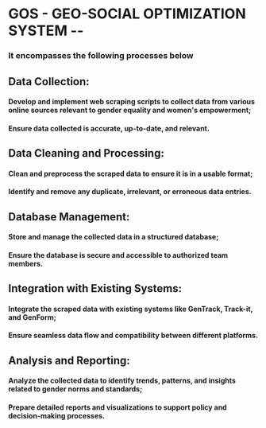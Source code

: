 # GOS - GEO-SOCIAL OPTIMIZATION SYSTEM --

### It encompasses the following processes below

## Data Collection:

#### Develop and implement web scraping scripts to collect data from various online sources relevant to gender equality and women's empowerment;

#### Ensure data collected is accurate, up-to-date, and relevant.

## Data Cleaning and Processing:

#### Clean and preprocess the scraped data to ensure it is in a usable format;

#### Identify and remove any duplicate, irrelevant, or erroneous data entries.

## Database Management:

#### Store and manage the collected data in a structured database;

#### Ensure the database is secure and accessible to authorized team members.

## Integration with Existing Systems:

#### Integrate the scraped data with existing systems like GenTrack, Track-it, and GenForm;

#### Ensure seamless data flow and compatibility between different platforms.

## Analysis and Reporting:

#### Analyze the collected data to identify trends, patterns, and insights related to gender norms and standards;

#### Prepare detailed reports and visualizations to support policy and decision-making processes.
